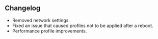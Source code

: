 ## Changelog

- Removed network settings.
- Fixed an issue that caused profiles not to be applied after a reboot.
- Performance profile improvements.
